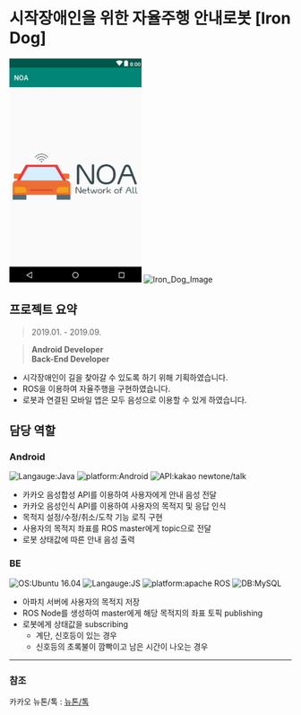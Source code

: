 # 시작장애인을 위한 자율주행 안내로봇 [Iron Dog]
<img src='./2021-01-10-20-14-20.png' alt='Iron_Dog_Image' height=400px/> <img src='./2021-01-10-20-15-14.png' alt='Iron_Dog_Image' height=400px/>

## 프로젝트 요약
> 2019.01. - 2019.09.  
 
> **Android Developer**   
> **Back-End Developer**   
* 시각장애인이 길을 찾아갈 수 있도록 하기 위해 기획하였습니다.
* ROS을 이용하여 자율주행을 구현하였습니다.
* 로봇과 연결된 모바일 앱은 모두 음성으로 이용할 수 있게 하였습니다.

## 담당 역할
### Android
![Langauge:Java](https://img.shields.io/badge/Langauge-Java-green) ![platform:Android](https://img.shields.io/badge/Platform-Android-blue) ![API:kakao newtone/talk](https://img.shields.io/badge/API-kakao%20newtone/talk-orange) 
* 카카오 음성합성 API를 이용하여 사용자에게 안내 음성 전달
* 카카오 음성인식 API를 이용하여 사용자의 목적지 및 응답 인식
* 목적지 설정/수정/취소/도착 기능 로직 구현
* 사용자의 목적지 좌표를 ROS master에게 topic으로 전달
* 로봇 상태값에 따른 안내 음성 출력

### BE
![OS:Ubuntu 16.04](https://img.shields.io/badge/OS-Ubuntu%2016.04-yellowgreen)
![Langauge:JS](https://img.shields.io/badge/Langauge-JS-green) ![platform:apache ROS](https://img.shields.io/badge/Platform-apache-blue) ![DB:MySQL](https://img.shields.io/badge/DB-MySQL-yellow)

* 아파치 서버에 사용자의 목적지 저장
* ROS Node를 생성하여 master에게 해당 목적지의 좌표 토픽 publishing
* 로봇에게 상태값을 subscribing
    - 계단, 신호등이 있는 경우
    - 신호등의 초록불이 깜빡이고 남은 시간이 나오는 경우



* * *
### 참조
카카오 뉴톤/톡 : [뉴톤/톡](https://developers.kakao.com/docs/android/speech#%EC%9D%8C%EC%84%B1-%EC%9D%B8%EC%8B%9D) 
